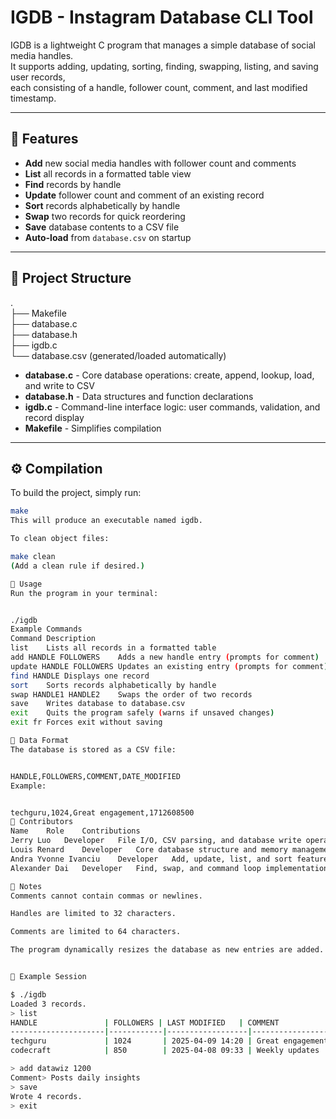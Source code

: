 # IGDB - Instagram Database CLI Tool

IGDB is a lightweight C program that manages a simple database of social media handles.  
It supports adding, updating, sorting, finding, swapping, listing, and saving user records,  
each consisting of a handle, follower count, comment, and last modified timestamp.

---

## 🚀 Features

- **Add** new social media handles with follower count and comments  
- **List** all records in a formatted table view  
- **Find** records by handle  
- **Update** follower count and comment of an existing record  
- **Sort** records alphabetically by handle  
- **Swap** two records for quick reordering  
- **Save** database contents to a CSV file  
- **Auto-load** from `database.csv` on startup  

---

## 📂 Project Structure

.  
├── Makefile  
├── database.c  
├── database.h  
├── igdb.c  
└── database.csv (generated/loaded automatically)

- **database.c** - Core database operations: create, append, lookup, load, and write to CSV  
- **database.h** - Data structures and function declarations  
- **igdb.c** - Command-line interface logic: user commands, validation, and record display  
- **Makefile** - Simplifies compilation  

---

## ⚙️ Compilation

To build the project, simply run:

```bash
make
This will produce an executable named igdb.

To clean object files:

make clean
(Add a clean rule if desired.)

🧠 Usage
Run the program in your terminal:


./igdb
Example Commands
Command	Description
list	Lists all records in a formatted table
add HANDLE FOLLOWERS	Adds a new handle entry (prompts for comment)
update HANDLE FOLLOWERS	Updates an existing entry (prompts for comment)
find HANDLE	Displays one record
sort	Sorts records alphabetically by handle
swap HANDLE1 HANDLE2	Swaps the order of two records
save	Writes database to database.csv
exit	Quits the program safely (warns if unsaved changes)
exit fr	Forces exit without saving

💾 Data Format
The database is stored as a CSV file:


HANDLE,FOLLOWERS,COMMENT,DATE_MODIFIED
Example:


techguru,1024,Great engagement,1712608500
🧩 Contributors
Name	Role	Contributions
Jerry Luo	Developer	File I/O, CSV parsing, and database write operations
Louis Renard	Developer	Core database structure and memory management
Andra Yvonne Ivanciu	Developer	Add, update, list, and sort features
Alexander Dai	Developer	Find, swap, and command loop implementation

🧠 Notes
Comments cannot contain commas or newlines.

Handles are limited to 32 characters.

Comments are limited to 64 characters.

The program dynamically resizes the database as new entries are added.


🧰 Example Session

$ ./igdb
Loaded 3 records.
> list
HANDLE               | FOLLOWERS | LAST MODIFIED   | COMMENT
---------------------|------------|------------------|------------------------------
techguru             | 1024       | 2025-04-09 14:20 | Great engagement
codecraft            | 850        | 2025-04-08 09:33 | Weekly updates

> add datawiz 1200
Comment> Posts daily insights
> save
Wrote 4 records.
> exit
